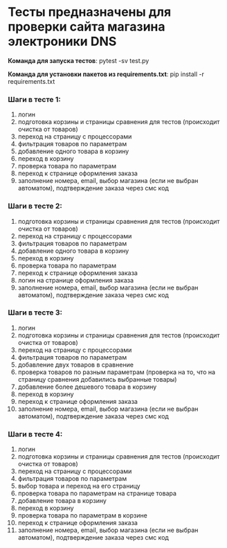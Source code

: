# Тесты предназначены для проверки сайта магазина электроники DNS

**Команда для запуска тестов**: pytest -sv test.py

**Команда для установки пакетов из requirements.txt**: pip install -r requirements.txt


### Шаги в тесте 1:
1.	логин
2.	подготовка корзины и страницы сравнения для тестов (происходит очистка от товаров)
3.	переход на страницу с процессорами
4.	фильтрация товаров по параметрам
5.	добавление одного товара в корзину
6.	переход в корзину
7.	проверка товара по параметрам
8.	переход к странице оформления заказа
9.	заполнение номера, email, выбор магазина (если не выбран автоматом), подтверждение заказа через смс код


### Шаги в тесте 2:
1.	подготовка корзины и страницы сравнения для тестов (происходит очистка от товаров)
2.	переход на страницу с процессорами
3.	фильтрация товаров по параметрам
4.	добавление одного товара в корзину
5.	переход в корзину
6.	проверка товара по параметрам
7.	переход к странице оформления заказа
8.	логин на странице оформления заказа
9.	заполнение номера, email, выбор магазина (если не выбран автоматом), подтверждение заказа через смс код


### Шаги в тесте 3:
1.	логин
2.	подготовка корзины и страницы сравнения для тестов (происходит очистка от товаров)
3.	переход на страницу с процессорами
4.	фильтрация товаров по параметрам
5.	добавление двух товаров в сравнение
6.	проверка товаров по разным параметрам (проверка на то, что на страницу сравнения добавились выбранные товары)
7.	добавление более дешевого товара в корзину
8.	переход в корзину
9.	переход к странице оформления заказа
10.	заполнение номера, email, выбор магазина (если не выбран автоматом), подтверждение заказа через смс код


### Шаги в тесте 4:
1.	логин
2.	подготовка корзины и страницы сравнения для тестов (происходит очистка от товаров)
3.	переход на страницу с процессорами
4.	фильтрация товаров по параметрам
5.	выбор товара и переход на его страницу
6.	проверка товара по параметрам на странице товара
7.	добавление товара в корзину
8.	переход в корзину
9.	проверка товара по параметрам в корзине
10.	переход к странице оформления заказа
11.	заполнение номера, email, выбор магазина (если не выбран автоматом), подтверждение заказа через смс код

